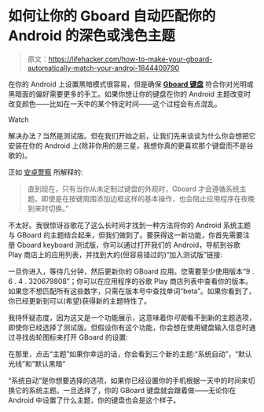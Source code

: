 # 如何让你的 Gboard 自动匹配你的 Android 的深色或浅色主题

> 原文：<https://lifehacker.com/how-to-make-your-gboard-automatically-match-your-androi-1844409790>

在你的 Android 上设置黑暗模式很容易，但是确保 [**Gboard 键盘**](https://play.google.com/store/apps/details?id=com.google.android.inputmethod.latin) 符合你对光明或黑暗面的偏好需要更多的手工。如果你想让你的键盘在你的 Android 主题改变时改变颜色——比如在一天中的某个特定时间——这个过程会有点混乱。

Watch

解决办法？当然是测试版。但在我们开始之前，让我们先来谈谈为什么你会想把它安装在你的 Android 上(除非你用的是三星，我想你真的更喜欢那个键盘而不是谷歌的)。

正如 [安卓警察](https://www.androidpolice.com/2020/07/15/gboard-adds-support-for-automatic-dark-theme-switching-in-latest-beta/) 所解释的:

> 直到现在，只有当你从未定制过键盘的外观时，Gboard 才会遵循系统主题。即使是在按键周围添加边框这样的基本操作，也会阻止应用程序在夜晚到来时切换。”

不太好。我很惊讶谷歌花了这么长时间才找到一种方法将你的 Android 系统主题与 GBoard 的主题结合起来，但我们做到了。要获得这一新功能，你首先需要注册 Gboard keyboard 测试版，你可以通过打开我们的 Android，导航到谷歌 Play 商店上的应用列表，并找到大的(但容易错过的)“加入测试版”链接:

一旦你进入，等待几分钟，然后更新你的 GBoard 应用。您需要至少使用版本“9 . 6 . 4 . 320679808”；你可以在应用程序的谷歌 Play 商店列表中查看你的版本。如果您不想匹配所有这些数字，只需在版本号中查找单词“beta”。如果你看到了，你已经更新到可以(希望)获得新的主题特性了。

我持怀疑态度，因为这又是一个功能展示，这意味着你*可能*看不到新的主题选项，即使你已经选择了测试版。但假设你有这个功能，你会想在使用键盘输入信息时通过寻找齿轮图标来打开 GBoard 的设置:

在那里，点击“主题”如果你幸运的话，你会看到三个新的主题:“系统自动”，“默认光线”和“默认黑暗”

“系统自动”是你想要选择的选项，如果你已经设置你的手机根据一天中的时间来切换它的系统主题。一旦选择了，你的 GBoard 键盘就会跟着做——无论你在 Android 中设置了什么主题，你的键盘也会是这个样子。